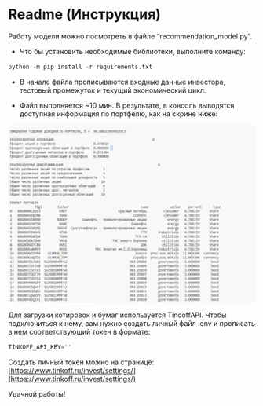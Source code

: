# Readme (Инструкция)

Работу модели можно посмотреть в файле “recommendation_model.py”.

* Что бы установить необходимые библиотеки, выполните команду:
```python
python -m pip install -r requirements.txt
```

* В начале файла прописываются входные данные инвестора, тестовый промежуток и текущий экономический цикл.

* Файл выполняется ~10 мин. В результате, в консоль выводятся доступная информация по портфелю, как на скрине ниже:

![Untitled](Readme_images/Untitled.png)

Для загрузки котировок и бумаг используется TincoffAPI. Чтобы подключиться к нему, вам нужно создать личный файл .env и прописать в нем соответствующий токен в формате:

```python
TINKOFF_API_KEY=''
```

Создать личный токен можно на странице: [https://www.tinkoff.ru/invest/settings/](https://www.tinkoff.ru/invest/settings/)

Удачной работы!